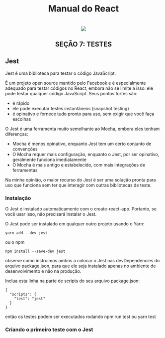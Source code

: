 <h1 align="center">Manual do React</h1>

<h1 align="center"><img src="https://cdn-media-1.freecodecamp.org/images/1*m5aPLXkrWJs7xKsfYViJEg.png" /></h1>

<h2 align="center"><strong>SEÇÃO 7:</strong> TESTES </h2>

## Jest

Jest é uma biblioteca para testar o código JavaScript.

É um projeto open source mantido pelo Facebook e é especialmente adequado para testar códigos no React, embora não se limite a isso: ele pode testar qualquer código JavaScript. Seus pontos fortes são:

- é rápido
- ele pode executar testes instantâneos (snapshot testing)
- é opinativo e fornece tudo pronto para uso, sem exigir que você faça escolhas

O Jest é uma ferramenta muito semelhante ao Mocha, embora eles tenham diferenças:

- Mocha é menos opinativo, enquanto Jest tem um certo conjunto de convenções
- O Mocha requer mais configuração, enquanto o Jest, por ser opinativo, geralmente funciona imediatamente
- O Mocha é mais antigo e estabelecido, com mais integrações de ferramentas

Na minha opinião, o maior recurso do Jest é ser uma solução pronta para uso que funciona sem ter que interagir com outras bibliotecas de teste.

### Instalação

O Jest é instalado automaticamente com o <kbg>create-react-app</kbg>. Portanto, se você usar isso, não precisará instalar o Jest.

O Jest pode ser instalado em qualquer outro projeto usando o Yarn:

```
yarn add --dev jest
```

ou o npm

```
npm install --save-dev jest
```

observe como instruímos ambos a colocar o Jest nas <kbg>devDependencies</kbg> do arquivo <kbg>package.json</kbg>, para que ele seja instalado apenas no ambiente de desenvolvimento e não na produção.

Inclua esta linha na parte de scripts do seu arquivo <kbg>package.json</kbg>:

```
{
  "scripts": {
    "test": "jest"
  }
}
```
então os testes podem ser executados rodando <kbg> npm run test</kbg> ou <kbg>yarn test</kbg>

### Criando o primeiro teste com o Jest
